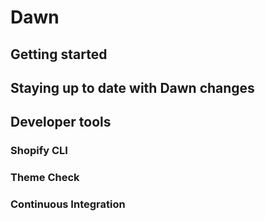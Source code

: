 # Dawn

## Getting started

## Staying up to date with Dawn changes

## Developer tools

### Shopify CLI

### Theme Check

### Continuous Integration
